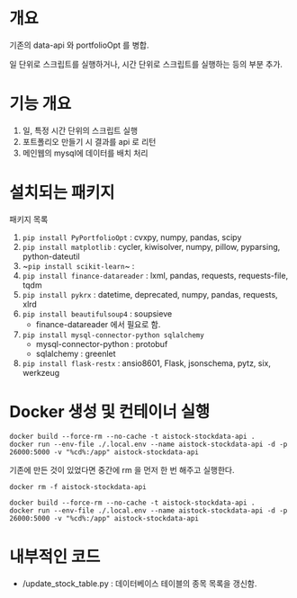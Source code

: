 # 개요

기존의 data-api 와 portfolioOpt 를 병합.

일 단위로 스크립트를 실행하거나, 시간 단위로 스크립트를 실행하는 등의 부분 추가.


# 기능 개요
1. 일, 특정 시간 단위의 스크립트 실행
2. 포트폴리오 만들기 시 결과를 api 로 리턴
3. 메인웹의 mysql에 데이터를 배치 처리


# 설치되는 패키지

패키지 목록
1. `pip install PyPortfolioOpt` : cvxpy, numpy, pandas, scipy
2. `pip install matplotlib` : cycler, kiwisolver, numpy, pillow, pyparsing, python-dateutil
3. ~`pip install scikit-learn`~ : 
4. `pip install finance-datareader` : lxml, pandas, requests, requests-file, tqdm
5. `pip install pykrx` : datetime, deprecated, numpy, pandas, requests, xlrd
6. `pip install beautifulsoup4` : soupsieve
    * finance-datareader 에서 필요로 함.
8. `pip install mysql-connector-python sqlalchemy`
   - mysql-connector-python : protobuf
   - sqlalchemy : greenlet
9. `pip install flask-restx` : ansio8601, Flask, jsonschema, pytz, six, werkzeug


# Docker 생성 및 컨테이너 실행
```console
docker build --force-rm --no-cache -t aistock-stockdata-api .
docker run --env-file ./.local.env --name aistock-stockdata-api -d -p 26000:5000 -v "%cd%:/app" aistock-stockdata-api
```


기존에 만든 것이 있었다면 중간에 rm 을 먼저 한 번 해주고 실행한다.
```console
docker rm -f aistock-stockdata-api

docker build --force-rm --no-cache -t aistock-stockdata-api .
docker run --env-file ./.local.env --name aistock-stockdata-api -d -p 26000:5000 -v "%cd%:/app" aistock-stockdata-api
```

# 내부적인 코드
* /update_stock_table.py : 데이터베이스 테이블의 종목 목록을 갱신함.
